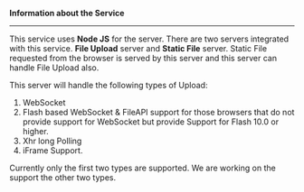 **Information about the Service**
***

This service uses **Node JS** for the server. There are two servers integrated with this service. **File Upload** server and **Static File** server. Static File requested from the browser is served by this server and this server can handle File Upload also.

This server will handle the following types of Upload:

1.  WebSocket
2.  Flash based WebSocket & FileAPI support for those browsers that do not provide support for WebSocket but provide Support for Flash 10.0 or higher.
3.  Xhr long Polling
4.  iFrame Support.

Currently only the first two types are supported. We are working on the support the other two types.